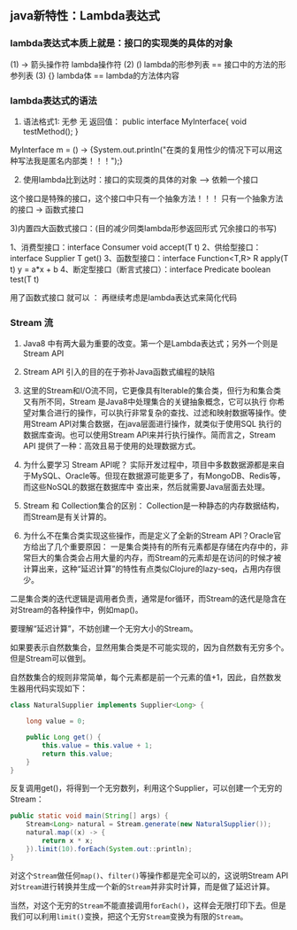 



## java新特性：Lambda表达式

### lambda表达式本质上就是：接口的实现类的具体的对象

(1) -> 箭头操作符 lambda操作符
(2) () lambda的形参列表 == 接口中的方法的形参列表
(3) {} lambda体 == lambda的方法体内容



### lambda表达式的语法
1) 语法格式1: 无参 无 返回值：
public interface MyInterface{
       void testMethod();
   }

MyInterface m = () -> {System.out.println("在类的复用性少的情况下可以用这种写法我是匿名内部类！！！");}

2) 使用lambda比到达时：接口的实现类的具体的对象 --> 依赖一个接口

这个接口是特殊的接口，这个接口中只有一个抽象方法！！！
只有一个抽象方法的接口 -> 函数式接口


3)内置四大函数式接口：(目的减少同类lambda形参返回形式 冗余接口的书写)

1、消费型接口：interface Consumer<T> void accept(T t)
2、供给型接口：interface Supplier<T> T get()
3、函数型接口：interface Function<T,R> R apply(T t)  y = a*x + b
4、断定型接口（断言式接口）：interface Predicate<T> boolean test(T t) 

用了函数式接口 就可以 ： 再继续考虑是lambda表达式来简化代码


### Stream 流
1) Java8 中有两大最为重要的改变。第一个是Lambda表达式；另外一个则是Stream API
2) Stream API 引入的目的在于弥补Java函数式编程的缺陷
3) 这里的Stream和I/O流不同，它更像具有Iterable的集合类，但行为和集合类又有所不同，Stream 是Java8中处理集合的关键抽象概念，它可以执行
   你希望对集合进行的操作，可以执行非常复杂的查找、过滤和映射数据等操作。使用Stream API对集合数据，在java层面进行操作，就类似于使用SQL
   执行的数据库查询。也可以使用Stream API来并行执行操作。简而言之，Stream API 提供了一种：高效且易于使用的处理数据方式。
4) 为什么要学习 Stream API呢？
   实际开发过程中，项目中多数数据源都是来自于MySQL、Oracle等。但现在数据源可能更多了，有MongoDB、Redis等，而这些NoSQL的数据在数据库中
   查出来，然后就需要Java层面去处理。
5) Stream 和 Collection集合的区别：
   Collection是一种静态的内存数据结构，而Stream是有关计算的。

6) 为什么不在集合类实现这些操作，而是定义了全新的Stream API？Oracle官方给出了几个重要原因：
   一是集合类持有的所有元素都是存储在内存中的，非常巨大的集合类会占用大量的内存，而Stream的元素却是在访问的时候才被计算出来，这种“延迟计算”的特性有点类似Clojure的lazy-seq，占用内存很少。

二是集合类的迭代逻辑是调用者负责，通常是for循环，而Stream的迭代是隐含在对Stream的各种操作中，例如map()。

要理解“延迟计算”，不妨创建一个无穷大小的Stream。

如果要表示自然数集合，显然用集合类是不可能实现的，因为自然数有无穷多个。但是Stream可以做到。

自然数集合的规则非常简单，每个元素都是前一个元素的值+1，因此，自然数发生器用代码实现如下：

```Java
class NaturalSupplier implements Supplier<Long> {

    long value = 0;

    public Long get() {
        this.value = this.value + 1;
        return this.value;
    }
}
```
反复调用get()，将得到一个无穷数列，利用这个Supplier，可以创建一个无穷的Stream：

```java
public static void main(String[] args) {
    Stream<Long> natural = Stream.generate(new NaturalSupplier());
    natural.map((x) -> {
        return x * x;
    }).limit(10).forEach(System.out::println);
}
```

对这个`Stream`做任何`map()`、`filter()`等操作都是完全可以的，这说明Stream API对`Stream`进行转换并生成一个新的`Stream`并非实时计算，而是做了延迟计算。

当然，对这个无穷的`Stream`不能直接调用`forEach()`，这样会无限打印下去。但是我们可以利用`limit()`变换，把这个无穷`Stream`变换为有限的`Stream`。